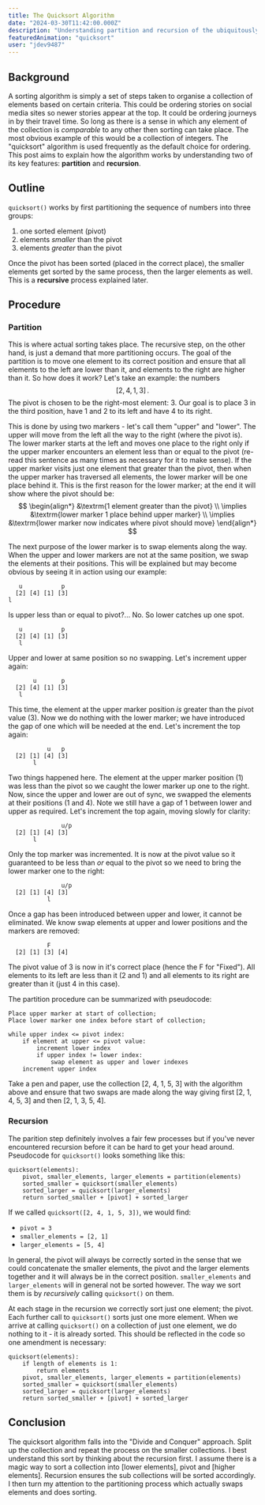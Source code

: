```yaml
---
title: The Quicksort Algorithm
date: "2024-03-30T11:42:00.000Z"
description: "Understanding partition and recursion of the ubiquitously used sorting algorithm"
featuredAnimation: "quicksort"
user: "jdev9487"
---
```


## Background
A sorting algorithm is simply a set of steps taken to organise a collection of elements based on certain criteria. This could be ordering stories on social media sites so newer stories appear at the top. It could be ordering journeys in by their travel time. So long as there is a sense in which any element of the collection is *comparable* to any other then sorting can take place. The most obvious example of this would be a collection of integers. The "quicksort" algorithm is used frequently as the default choice for ordering. This post aims to explain how the algorithm works by understanding two of its key features: **partition** and **recursion**.

## Outline
`quicksort()` works by first partitioning the sequence of numbers into three groups:

1. one sorted element (pivot)
2. elements *smaller* than the pivot
3. elements *greater* than the pivot

Once the pivot has been sorted (placed in the correct place), the smaller elements get sorted by the same process, then the larger elements as well. This is a **recursive** process explained later.

## Procedure

### Partition
This is where actual sorting takes place. The recursive step, on the other hand, is just a demand that more partitioning occurs. The goal of the partition is to move one element to its correct position and ensure that all elements to the left are lower than it, and elements to the right are higher than it. So how does it work? Let's take an example: the numbers
$$
[2, 4, 1, 3]\,.
$$
The pivot is chosen to be the right-most element: $3$. Our goal is to place $3$ in the third position, have $1$ and $2$ to its left and have $4$ to its right.

This is done by using two markers - let's call them "upper" and "lower". The upper will move from the left all the way to the right (where the pivot is). The lower marker starts at the left and moves one place to the right only if the upper marker encounters an element less than or equal to the pivot (re-read this sentence as many times as necessary for it to make sense). If the upper marker visits just one element that greater than the pivot, then when the upper marker has traversed all elements, the lower marker will be one place behind it. This is the first reason for the lower marker; at the end it will show where the pivot should be:
$$
\begin{align*}
&\textrm{1 element greater than the pivot} \\
\implies 
&\textrm{lower marker 1 place behind upper marker} \\
\implies
&\textrm{lower marker now indicates where pivot should move}
\end{align*}
$$

The next purpose of the lower marker is to swap elements along the way. When the upper and lower markers are not at the same position, we swap the elements at their positions. This will be explained but may become obvious by seeing it in action using our example:

```
   u           p
  [2] [4] [1] [3]
l
```
Is upper less than or equal to pivot?... No. So lower catches up one spot.
```
   u           p
  [2] [4] [1] [3]
   l
```
Upper and lower at same position so no swapping. Let's increment upper again:
```
       u       p
  [2] [4] [1] [3]
   l
```
This time, the element at the upper marker position *is* greater than the pivot value (3). Now we do nothing with the lower marker; we have introduced the gap of one which will be needed at the end. Let's increment the top again:
```
           u   p
  [2] [1] [4] [3]
       l
```
Two things happened here. The element at the upper marker position (1) was less than the pivot so we caught the lower marker up one to the right. Now, since the upper and lower are out of sync, we swapped the elements at their positions (1 and 4). Note we still have a gap of 1 between lower and upper as required. Let's increment the top again, moving slowly for clarity:
```
               u/p
  [2] [1] [4] [3]
       l
```
Only the top marker was incremented. It is now at the pivot value so it guaranteed to be less than *or* equal to the pivot so we need to bring the lower marker one to the right:
```
               u/p
  [2] [1] [4] [3]
           l
```
Once a gap has been introduced between upper and lower, it cannot be eliminated. We know swap elements at upper and lower positions and the markers are removed:
```
           F
  [2] [1] [3] [4]
```
The pivot value of 3 is now in it's correct place (hence the F for "Fixed"). All elements to its left are less than it (2 and 1) and all elements to its right are greater than it (just 4 in this case).

The partition procedure can be summarized with pseudocode:
```
Place upper marker at start of collection;
Place lower marker one index before start of collection;

while upper index <= pivot index:
    if element at upper <= pivot value:
        increment lower index
        if upper index != lower index:
            swap element as upper and lower indexes
    increment upper index
```

Take a pen and paper, use the collection [2, 4, 1, 5, 3] with the algorithm above and ensure that two swaps are made along the way giving first [2, 1, 4, 5, 3] and then [2, 1, 3, 5, 4].

### Recursion
The parition step definitely involves a fair few processes but if you've never encountered recursion before it can be hard to get your head around. Pseudocode for `quicksort()` looks something like this:
```
quicksort(elements):
    pivot, smaller_elements, larger_elements = partition(elements)
    sorted_smaller = quicksort(smaller_elements)
    sorted_larger = quicksort(larger_elements)
    return sorted_smaller + [pivot] + sorted_larger
```
If we called `quicksort([2, 4, 1, 5, 3])`, we would find:

* `pivot = 3`
* `smaller_elements = [2, 1]`
* `larger_elements = [5, 4]`

In general, the pivot will always be correctly sorted in the sense that we could concatenate the smaller elements, the pivot and the larger elements together and it will always be in the correct position. `smaller_elements` and `larger_elements` will in general not be sorted however. The way we sort them is by *recursively* calling `quicksort()` on them.

At each stage in the recursion we correctly sort just one element; the pivot. Each further call to `quicksort()` sorts just one more element. When we arrive at calling `quicksort()` on a collection of just one element, we do nothing to it - it is already sorted. This should be reflected in the code so one amendment is necessary:
```
quicksort(elements):
    if length of elements is 1:
        return elements
    pivot, smaller_elements, larger_elements = partition(elements)
    sorted_smaller = quicksort(smaller_elements)
    sorted_larger = quicksort(larger_elements)
    return sorted_smaller + [pivot] + sorted_larger
```

## Conclusion
The quicksort algorithm falls into the "Divide and Conquer" approach. Split up the collection and repeat the process on the smaller collections. I best understand this sort by thinking about the recursion first. I assume there is a magic way to sort a collection into [lower elements], pivot and [higher elements]. Recursion ensures the sub collections will be sorted accordingly. I then turn my attention to the partitioning process which actually swaps elements and does sorting.